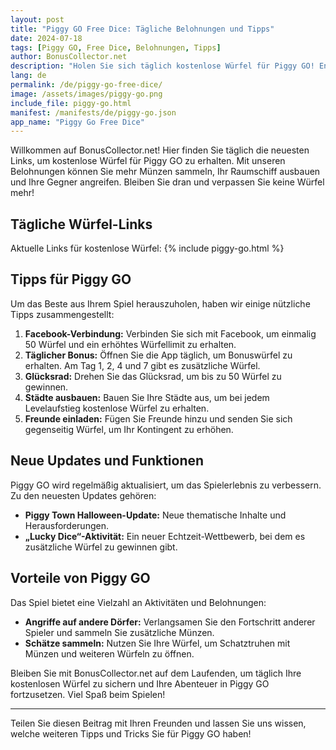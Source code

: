 ```yaml
---
layout: post
title: "Piggy GO Free Dice: Tägliche Belohnungen und Tipps"
date: 2024-07-18
tags: [Piggy GO, Free Dice, Belohnungen, Tipps]
author: BonusCollector.net
description: "Holen Sie sich täglich kostenlose Würfel für Piggy GO! Entdecken Sie unsere Links und Tipps, um Ihr Spiel zu maximieren."
lang: de
permalink: /de/piggy-go-free-dice/
image: /assets/images/piggy-go.png
include_file: piggy-go.html
manifest: /manifests/de/piggy-go.json
app_name: "Piggy Go Free Dice"
---
```


Willkommen auf BonusCollector.net! Hier finden Sie täglich die neuesten Links, um kostenlose Würfel für Piggy GO zu erhalten. Mit unseren Belohnungen können Sie mehr Münzen sammeln, Ihr Raumschiff ausbauen und Ihre Gegner angreifen. Bleiben Sie dran und verpassen Sie keine Würfel mehr!

## Tägliche Würfel-Links

Aktuelle Links für kostenlose Würfel:
{% include piggy-go.html %}

## Tipps für Piggy GO

Um das Beste aus Ihrem Spiel herauszuholen, haben wir einige nützliche Tipps zusammengestellt:

1. **Facebook-Verbindung:** Verbinden Sie sich mit Facebook, um einmalig 50 Würfel und ein erhöhtes Würfellimit zu erhalten.
2. **Täglicher Bonus:** Öffnen Sie die App täglich, um Bonuswürfel zu erhalten. Am Tag 1, 2, 4 und 7 gibt es zusätzliche Würfel.
3. **Glücksrad:** Drehen Sie das Glücksrad, um bis zu 50 Würfel zu gewinnen.
4. **Städte ausbauen:** Bauen Sie Ihre Städte aus, um bei jedem Levelaufstieg kostenlose Würfel zu erhalten.
5. **Freunde einladen:** Fügen Sie Freunde hinzu und senden Sie sich gegenseitig Würfel, um Ihr Kontingent zu erhöhen.

## Neue Updates und Funktionen

Piggy GO wird regelmäßig aktualisiert, um das Spielerlebnis zu verbessern. Zu den neuesten Updates gehören:
- **Piggy Town Halloween-Update:** Neue thematische Inhalte und Herausforderungen.
- **„Lucky Dice“-Aktivität:** Ein neuer Echtzeit-Wettbewerb, bei dem es zusätzliche Würfel zu gewinnen gibt.

## Vorteile von Piggy GO

Das Spiel bietet eine Vielzahl an Aktivitäten und Belohnungen:
- **Angriffe auf andere Dörfer:** Verlangsamen Sie den Fortschritt anderer Spieler und sammeln Sie zusätzliche Münzen.
- **Schätze sammeln:** Nutzen Sie Ihre Würfel, um Schatztruhen mit Münzen und weiteren Würfeln zu öffnen.

Bleiben Sie mit BonusCollector.net auf dem Laufenden, um täglich Ihre kostenlosen Würfel zu sichern und Ihre Abenteuer in Piggy GO fortzusetzen. Viel Spaß beim Spielen!

---
Teilen Sie diesen Beitrag mit Ihren Freunden und lassen Sie uns wissen, welche weiteren Tipps und Tricks Sie für Piggy GO haben!